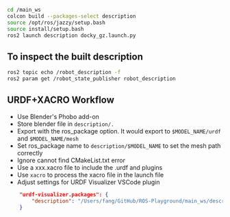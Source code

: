 ```bash
cd /main_ws
colcon build --packages-select description
source /opt/ros/jazzy/setup.bash
source install/setup.bash
ros2 launch description docky_gz.launch.py
```

## To inspect the built description
```bash
ros2 topic echo /robot_description -f
ros2 param get /robot_state_publisher robot_description
```

## URDF+XACRO Workflow
* Use Blender's Phobo add-on
* Store blender file in `description/.`
* Export with the ros_package option. It would export to `$MODEL_NAME/urdf` and `$MODEL_NAME/mesh`
* Set ros_package name to `description/$MODEL_NAME` to set the mesh path correctly
* Ignore cannot find CMakeList.txt error
* Use a xxx.xacro file to include the .urdf and plugins
* Use `xacro` to process the xacro file in the launch file
* Adjust settings for URDF Visualizer VSCode plugin
```JSON
    "urdf-visualizer.packages": {
        "description": "/Users/fang/GitHub/ROS-Playground/main_ws/description/"
    }
```
